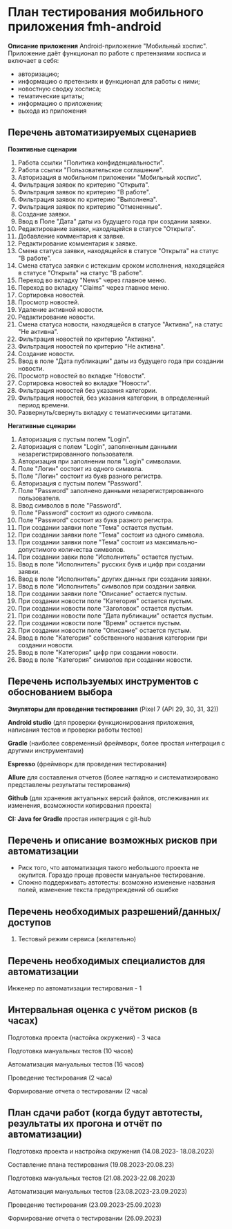 # **План тестирования мобильного приложения fmh-android**
**Описание приложения**
Android-приложение "Мобильный хоспис".
Приложение даёт функционал по работе с претензиями хосписа и включает в себя:
- авторизацию;
- информацию о претензиях и функционал для работы с ними;
- новостную сводку хосписа;
- тематические цитаты;
- информацию о приложении;
- выхода из приложения


## **Перечень автоматизируемых сценариев**

**Позитивные сценарии**

1. Работа ссылки "Политика конфиденциальности".
2. Работа ссылки "Пользовательское соглашение".
3. Авторизация в мобильном приложении "Мобильный хоспис".
4. Фильтрация заявок по критерию "Открыта".
5. Фильтрация заявок по критерию "В работе".
6. Фильтрация заявок по критерию "Выполнена".
7. Фильтрация заявок по критерию "Отмененные".
8. Создание заявки.
9. Ввод в Поле "Дата" даты из будущего года при создании заявки.
10. Редактирование заявки, находящейся в статусе "Открыта".
11. Добавление комментария к заявке.
12. Редактирование комментария к заявке.
13. Смена статуса заявки, находящейся в статусе "Открыта" на статус "В работе".
14. Смена статуса заявки с истекшим сроком  исполнения, находящейся в статусе "Открыта" на статус "В работе".
15. Переход во вкладку "News" через главное меню.
16. Переход во вкладку "Claims" через главное меню.
17. Сортировка новостей.
18. Просмотр новостей.
19. Удаление активной новости.
20. Редактирование новости.
21. Смена статуса новости, находящейся в статусе "Активна", на статус "Не активна".
22. Фильтрация новостей по критерию "Активна".
23. Фильтрация новостей по критерию "Не активна".
24. Создание новости.
25. Ввод в поле "Дата публикации" даты из будущего года при создании новости.
26. Просмотр новостей во вкладке "Новости".
27. Сортировка новостей во вкладке "Новости".
28. Фильтрация новостей без указания категории.
29. Фильтрация новостей, без указания категории, в определенный период времени.
30. Развернуть/свернуть вкладку с тематическими цитатами.

**Негативные сценарии**

1. Авторизация с пустым полем "Login".
2. Авторизация с полем "Login", заполненным данными незарегистрированного пользователя.
3. Авторизация при заполнении поля "Login" символами.
4. Поле "Логин" состоит из одного символа.
5. Поле "Логин" состоит из букв разного регистра.
6. Авторизация с пустым полем "Password".
7. Поле "Password" заполнено данными незарегистрированного пользователя.
8. Ввод символов в поле "Password".
9. Поле "Password" состоит из одного символа.
10. Поле "Password" состоит из букв разного регистра.
11. При создании заявки поле "Тема" остается пустым.
12. При создании заявки поле "Тема" состоит из одного символа.
13. При создании заявки поле "Тема" состоит из максимально-допустимого количества символов.
14. При создании завки поле "Исполнитель" остается пустым.
15. Ввод в поле "Исполнитель" русских букв и цифр при создании заявки.
16. Ввод в поле "Исполнитель" других данных при создании заявки.
17. Ввод в поле "Исполнитель" символов при создании заявки.
18. При создании заявки поле "Описание" остается пустым.
19. При создании новости поле "Категория" остается пустым.
20. При создании новости поле "Заголовок" остается пустым.
21. При создании новости поле "Дата публикации" остается пустым.
22. При создании новости поле "Время" остается пустым.
23. При создании новости поле "Описание" остается пустым.
24. Ввод в поле "Категория" собственного названия категории при создании новости.
25. Ввод в поле "Категория" цифр при создании новости.
26. Ввод в поле "Категория" символов при создании новости.


## **Перечень используемых инструментов с обоснованием выбора**

**Эмуляторы для проведения тестирования** (Pixel 7 (API 29, 30, 31, 32))

**Android studio** (для проверки функционирования приложения, написания тестов и проверки работы тестов)

**Gradle** (наиболее современный фреймворк, более простая интеграция с другими инструментами)

**Espresso** (фреймворк для проведения тестирования)

**Allure** для составления отчетов (более наглядно и систематизировано представлены результаты тестирования)

**Github** (для хранения актуальных версий файлов, отслеживания их изменения, возможности копирования проекта)

**CI: Java for Gradle** простая интеграция с git-hub

## **Перечень и описание возможных рисков при автоматизации**

- Риск того, что автоматизация такого небольшого проекта не окупится. Гораздо проще провести мануальное тестирование.
- Сложно поддерживать автотесты: возможно изменение названия полей, изменение текста предупреждений об ошибке

## **Перечень необходимых разрешений/данных/доступов**

1. Тестовый режим сервиса (желательно)

## **Перечень необходимых специалистов для автоматизации**

Инженер по автоматизации тестирования - 1

## **Интервальная оценка с учётом рисков (в часах)**

Подготовка проекта (настойка окружения) - 3 часа

Подготовка мануальных тестов (10 часов)

Автоматизация мануальных тестов (16 часов)

Проведение тестирования (2 часа)

Формирование отчета о тестировании (2 часа)

## **План сдачи работ (когда будут автотесты, результаты их прогона и отчёт по автоматизации)**

Подготовка проекта и настройка окружения (14.08.2023- 18.08.2023)

Составление плана тестирования (19.08.2023-20.08.23)

Подготовка мануальных тестов (21.08.2023-22.08.2023)

Автоматизация мануальных тестов (23.08.2023-23.09.2023)

Проведение тестирования (23.09.2023-25.09.2023)

Формирование отчета о тестировании (26.09.2023)
